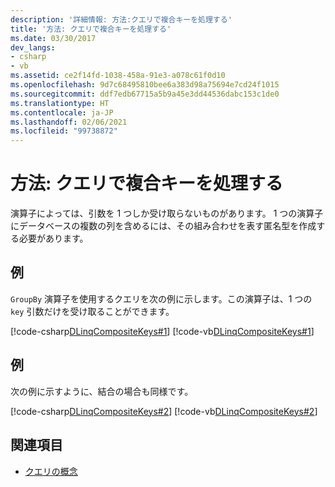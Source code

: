 ```yaml
---
description: '詳細情報: 方法:クエリで複合キーを処理する'
title: '方法: クエリで複合キーを処理する'
ms.date: 03/30/2017
dev_langs:
- csharp
- vb
ms.assetid: ce2f14fd-1038-458a-91e3-a078c61f0d10
ms.openlocfilehash: 9d7c68495810bee6a383d98a75694e7cd24f1015
ms.sourcegitcommit: ddf7edb67715a5b9a45e3dd44536dabc153c1de0
ms.translationtype: HT
ms.contentlocale: ja-JP
ms.lasthandoff: 02/06/2021
ms.locfileid: "99738872"
---
```

# <a name="how-to-handle-composite-keys-in-queries"></a>方法: クエリで複合キーを処理する

演算子によっては、引数を 1 つしか受け取らないものがあります。 1 つの演算子にデータベースの複数の列を含めるには、その組み合わせを表す匿名型を作成する必要があります。  
  
## <a name="example"></a>例  

 `GroupBy` 演算子を使用するクエリを次の例に示します。この演算子は、1 つの `key` 引数だけを受け取ることができます。  
  
 [!code-csharp[DLinqCompositeKeys#1](../../../../../../samples/snippets/csharp/VS_Snippets_Data/DLinqCompositeKeys/cs/Program.cs#1)]
 [!code-vb[DLinqCompositeKeys#1](../../../../../../samples/snippets/visualbasic/VS_Snippets_Data/DLinqCompositeKeys/vb/Module1.vb#1)]  
  
## <a name="example"></a>例  

 次の例に示すように、結合の場合も同様です。  
  
 [!code-csharp[DLinqCompositeKeys#2](../../../../../../samples/snippets/csharp/VS_Snippets_Data/DLinqCompositeKeys/cs/Program.cs#2)]
 [!code-vb[DLinqCompositeKeys#2](../../../../../../samples/snippets/visualbasic/VS_Snippets_Data/DLinqCompositeKeys/vb/Module1.vb#2)]  
  
## <a name="see-also"></a>関連項目

- [クエリの概念](query-concepts.md)
